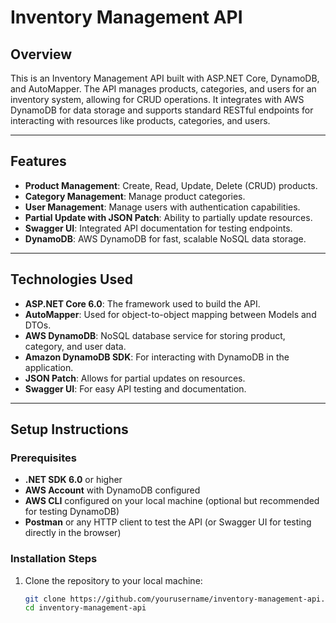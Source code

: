 # Inventory Management API

## Overview

This is an Inventory Management API built with ASP.NET Core, DynamoDB, and AutoMapper. The API manages products, categories, and users for an inventory system, allowing for CRUD operations. It integrates with AWS DynamoDB for data storage and supports standard RESTful endpoints for interacting with resources like products, categories, and users.

---

## Features

- **Product Management**: Create, Read, Update, Delete (CRUD) products.
- **Category Management**: Manage product categories.
- **User Management**: Manage users with authentication capabilities.
- **Partial Update with JSON Patch**: Ability to partially update resources.
- **Swagger UI**: Integrated API documentation for testing endpoints.
- **DynamoDB**: AWS DynamoDB for fast, scalable NoSQL data storage.

---

## Technologies Used

- **ASP.NET Core 6.0**: The framework used to build the API.
- **AutoMapper**: Used for object-to-object mapping between Models and DTOs.
- **AWS DynamoDB**: NoSQL database service for storing product, category, and user data.
- **Amazon DynamoDB SDK**: For interacting with DynamoDB in the application.
- **JSON Patch**: Allows for partial updates on resources.
- **Swagger UI**: For easy API testing and documentation.

---

## Setup Instructions

### Prerequisites

- **.NET SDK 6.0** or higher
- **AWS Account** with DynamoDB configured
- **AWS CLI** configured on your local machine (optional but recommended for testing DynamoDB)
- **Postman** or any HTTP client to test the API (or Swagger UI for testing directly in the browser)

### Installation Steps

1. Clone the repository to your local machine:
   ```bash
   git clone https://github.com/yourusername/inventory-management-api.git
   cd inventory-management-api

